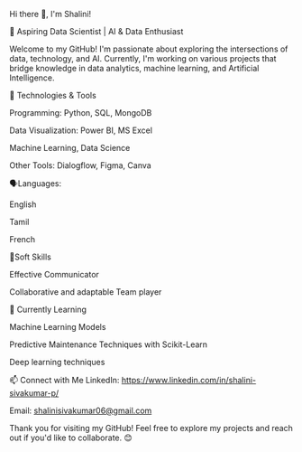 Hi there 👋, I'm Shalini!

🚀 Aspiring Data Scientist | AI & Data Enthusiast

Welcome to my GitHub! I'm passionate about exploring the intersections of data, technology, and AI. Currently, I'm working on various projects that bridge knowledge in data analytics, machine learning, and Artificial Intelligence.

🔧 Technologies & Tools

Programming: Python, SQL, MongoDB

Data Visualization: Power BI, MS Excel

Machine Learning, Data Science

Other Tools: Dialogflow, Figma, Canva

🗣️Languages: 

English

Tamil

French

🤵Soft Skills

Effective Communicator

Collaborative and adaptable Team player

🌱 Currently Learning

Machine Learning Models

Predictive Maintenance Techniques with Scikit-Learn

Deep learning techniques

📫 Connect with Me
LinkedIn: https://www.linkedin.com/in/shalini-sivakumar-p/

Email: shalinisivakumar06@gmail.com

Thank you for visiting my GitHub! Feel free to explore my projects and reach out if you'd like to collaborate. 😊
